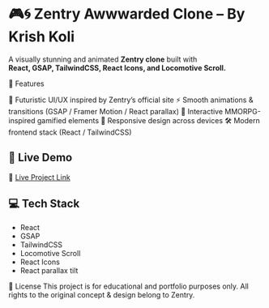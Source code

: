 # 🎮🌀 Zentry Awwwarded Clone – By Krish Koli

A visually stunning and animated **Zentry clone** built with  
**React, GSAP, TailwindCSS, React Icons, and Locomotive Scroll.**

🚀 Features

🎨 Futuristic UI/UX inspired by Zentry’s official site
⚡ Smooth animations & transitions (GSAP / Framer Motion / React parallax)
🧩 Interactive MMORPG-inspired gamified elements
📱 Responsive design across devices
🛠️ Modern frontend stack (React / TailwindCSS)

## 🚀 Live Demo  
🔗 [Live Project Link](https://zentry-metagame-clone-five.vercel.app/)

## 💻 Tech Stack
- React
- GSAP
- TailwindCSS
- Locomotive Scroll
- React Icons
- React parallax tilt


📜 License
This project is for educational and portfolio purposes only. All rights to the original concept & design belong to Zentry.
